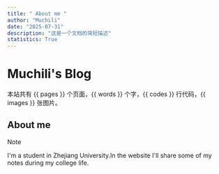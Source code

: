 ```yaml
---
title: " About me "
author: "Muchili"
date: "2025-07-31"
description: "这是一个文档的简短描述"
statistics: True
---
```


# Muchili's Blog

本站共有 {{ pages }} 个页面，{{ words }} 个字，{{ codes }} 行代码，{{ images }} 张图片。



## About me

> [!NOTE]
>
> I'm a student in Zhejiang University.In the website I'll share some of my notes during my college life.